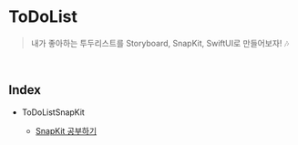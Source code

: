 # ToDoList

> 내가 좋아하는 투두리스트를 Storyboard, SnapKit, SwiftUI로 만들어보자! 🎶

<Br>

## Index

- ToDoListSnapKit
  
  - [SnapKit 공부하기](https://github.com/donnyrla10/ToDoList/blob/main/ToDoListSnapKit/SnapKit.md)


